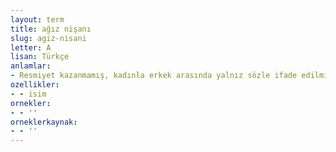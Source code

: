 ```yaml
---
layout: term
title: ağız nişanı
slug: agiz-nisani
letter: A
lisan: Türkçe
anlamlar:
- Resmiyet kazanmamış, kadınla erkek arasında yalnız sözle ifade edilmiş nişan
ozellikler:
- - isim
ornekler:
- - ''
orneklerkaynak:
- - ''
---
```

